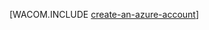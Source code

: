 ﻿<properties title="Create an Azure account" pageTitle="Criar uma conta do Azure" description="Create an account" authors="wpickett" manager="wpickett" />

<tags ms.service="multiple" ms.workload="na" ms.tgt_pltfrm="na" ms.devlang="dotnet" ms.topic="article" ms.date="11/11/2014" ms.author="wpickett" />

[WACOM.INCLUDE [create-an-azure-account](../includes/create-an-azure-account.md)]
